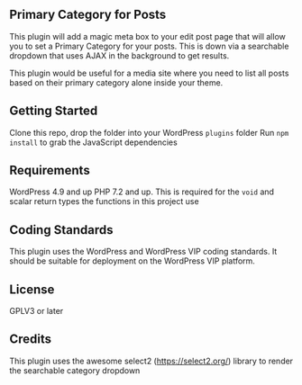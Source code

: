 Primary Category for Posts
---
This plugin will add a magic meta box to your edit post page that will allow you to set a Primary Category for your posts. This is down via a searchable dropdown that uses AJAX in the background to get results.

This plugin would be useful for a media site where you need to list all posts based on their primary category alone inside your theme.

Getting Started
---
Clone this repo, drop the folder into your WordPress `plugins` folder
Run `npm install` to grab the JavaScript dependencies

Requirements
---
WordPress 4.9 and up
PHP 7.2 and up. This is required for the `void` and scalar return types the functions in this project use


Coding Standards
---
This plugin uses the WordPress and WordPress VIP coding standards. It should be suitable for deployment on the WordPress VIP platform.

License
---
GPLV3 or later

Credits
---
This plugin uses the awesome select2 (https://select2.org/) library to render the searchable category dropdown
